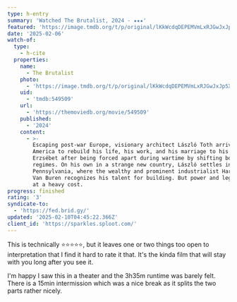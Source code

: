 ```yaml
---
type: h-entry
summary: 'Watched The Brutalist, 2024 - ★★★'
featured: 'https://image.tmdb.org/t/p/original/lKkWcdqDEPEMVmLxRJGwJxJp5XB.jpg'
date: '2025-02-06'
watch-of:
  type:
    - h-cite
  properties:
    name:
      - The Brutalist
    photo:
      - 'https://image.tmdb.org/t/p/original/lKkWcdqDEPEMVmLxRJGwJxJp5XB.jpg'
    uid:
      - 'tmdb:549509'
    url:
      - 'https://themoviedb.org/movie/549509'
    published:
      - '2024'
    content:
      - >-
        Escaping post-war Europe, visionary architect László Toth arrives in
        America to rebuild his life, his work, and his marriage to his wife
        Erzsébet after being forced apart during wartime by shifting borders and
        regimes. On his own in a strange new country, László settles in
        Pennsylvania, where the wealthy and prominent industrialist Harrison Lee
        Van Buren recognizes his talent for building. But power and legacy come
        at a heavy cost.
progress: finished
rating: '3'
syndicate-to:
  - 'https://fed.brid.gy/'
updated: '2025-02-10T04:45:22.366Z'
client_id: 'https://sparkles.sploot.com/'
---
```

This is technically ⭐️⭐️⭐️⭐️⭐️, but it leaves one or two things too open to interpretation that I find it hard to rate it that. It's the kinda film that will stay with you long after you see it.

I'm happy I saw this in a theater and the 3h35m runtime was barely felt. There is a 15min intermission which was a nice break as it splits the two parts rather nicely.
